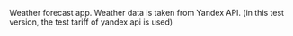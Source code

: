 Weather forecast app. Weather data is taken from Yandex API. (in this test version, the test tariff of yandex api is used)
